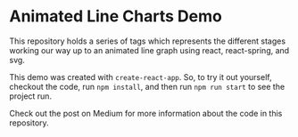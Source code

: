 # Animated Line Charts Demo

This repository holds a series of tags which represents the different stages working our way up to an animated line graph using react, react-spring, and svg.

This demo was created with `create-react-app`. So, to try it out yourself, checkout the code, run `npm install`, and then run `npm run start` to see the project run.

Check out the post on Medium for more information about the code in this repository.

